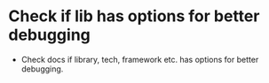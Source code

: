# Check if lib has options for better debugging

- Check docs if library, tech, framework etc. has options for better debugging.
